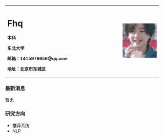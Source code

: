 <table border="0">
  <tr>
    <td width="75%">
      <h1>Fhq</h1>
      <p><b>本科</b></p>
      <p><b>东北大学</b></p>
      <p><b>邮箱：1415979656@qq.com</b></p>
      <p><b>地址：北京市东城区</b></p>
    </td>
    <td width="25%">
      <img src="/zhengjianzhao.jpg" width="100%">
    </td>
  </tr>
</table>

### 最新消息
暂无

### 研究方向
- 推荐系统
- NLP
